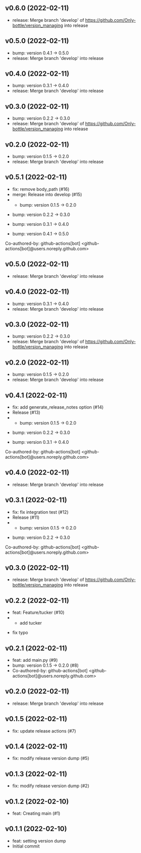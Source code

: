 ## v0.6.0 (2022-02-11)


- release: Merge branch 'develop' of https://github.com/Only-bottle/version_managing into release

## v0.5.0 (2022-02-11)


- bump: version 0.4.1 → 0.5.0
- release: Merge branch 'develop' into release

## v0.4.0 (2022-02-11)


- bump: version 0.3.1 → 0.4.0
- release: Merge branch 'develop' into release

## v0.3.0 (2022-02-11)


- bump: version 0.2.2 → 0.3.0
- release: Merge branch 'develop' of https://github.com/Only-bottle/version_managing into release

## v0.2.0 (2022-02-11)


- bump: version 0.1.5 → 0.2.0
- release: Merge branch 'develop' into release

## v0.5.1 (2022-02-11)


- fix: remove body_path (#16)
- merge: Release into develop (#15)
- * bump: version 0.1.5 → 0.2.0

* bump: version 0.2.2 → 0.3.0

* bump: version 0.3.1 → 0.4.0

* bump: version 0.4.1 → 0.5.0

Co-authored-by: github-actions[bot] <github-actions[bot]@users.noreply.github.com>

## v0.5.0 (2022-02-11)


- release: Merge branch 'develop' into release

## v0.4.0 (2022-02-11)


- bump: version 0.3.1 → 0.4.0
- release: Merge branch 'develop' into release

## v0.3.0 (2022-02-11)


- bump: version 0.2.2 → 0.3.0
- release: Merge branch 'develop' of https://github.com/Only-bottle/version_managing into release

## v0.2.0 (2022-02-11)


- bump: version 0.1.5 → 0.2.0
- release: Merge branch 'develop' into release

## v0.4.1 (2022-02-11)


- fix: add generate_release_notes option (#14)
- Release (#13)
- * bump: version 0.1.5 → 0.2.0

* bump: version 0.2.2 → 0.3.0

* bump: version 0.3.1 → 0.4.0

Co-authored-by: github-actions[bot] <github-actions[bot]@users.noreply.github.com>

## v0.4.0 (2022-02-11)


- release: Merge branch 'develop' into release


## v0.3.1 (2022-02-11)


- fix: fix integration test (#12)
- Release (#11)
- * bump: version 0.1.5 → 0.2.0

* bump: version 0.2.2 → 0.3.0

Co-authored-by: github-actions[bot] <github-actions[bot]@users.noreply.github.com>

## v0.3.0 (2022-02-11)


- release: Merge branch 'develop' of https://github.com/Only-bottle/version_managing into release


## v0.2.2 (2022-02-11)


- feat: Feature/tucker (#10)
- * add tucker

* fix typo

## v0.2.1 (2022-02-11)


- feat: add main.py (#9)
- bump: version 0.1.5 → 0.2.0 (#8)
- Co-authored-by: github-actions[bot] <github-actions[bot]@users.noreply.github.com>

## v0.2.0 (2022-02-11)


- release: Merge branch 'develop' into release

## v0.1.5 (2022-02-11)


- fix: update release actions (#7)

## v0.1.4 (2022-02-11)


- fix: modify release version dump (#5)

## v0.1.3 (2022-02-11)


- fix: modify release version dump (#2)

## v0.1.2 (2022-02-10)


- feat: Creating main (#1)

## v0.1.1 (2022-02-10)


- feat: setting version dump
- Initial commit
